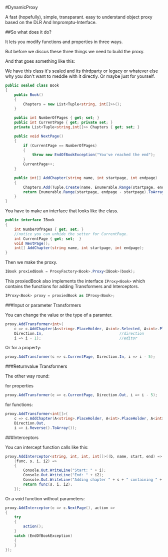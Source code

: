 #DynamicProxy

A fast (hopefully), simple, transparant. easy to understand object proxy based on the DLR And Impromptu-Interface.

##So what does it do?

It lets you modify functions and properties in three ways.

But before we discus these three things we need to build the proxy.

And that goes something like this:

We have this class it's sealed and its thirdparty or legacy or whatever else why you don't want to meddle with it directly. Or maybe just for yourself.

```c#
public sealed class Book
{
    public Book()
    {
        Chapters = new List<Tuple<string, int[]>>();
    }

    public int NumberOfPages { get; set; }
    public int CurrentPage { get; private set; }
    private List<Tuple<string,int[]>> Chapters { get; set; } 

    public void NextPage()
    {
        if (CurrentPage == NumberOfPages)
        {
            throw new EndOfBookException("You've reached the end");
        }
        CurrentPage++;
    }

    public int[] AddChapter(string name, int startpage, int endpage)
    {
        Chapters.Add(Tuple.Create(name, Enumerable.Range(startpage, endpage-startpage).ToArray()));
        return Enumerable.Range(startpage, endpage - startpage).ToArray();
    }
}
```

You have to make an interface that looks like the class.

```c#
public interface IBook
{
    int NumberOfPages { get; set; }
	//notice you can unhide the setter for CurrentPage.
    int CurrentPage { get; set;  }
    void NextPage();
    int[] AddChapter(string name, int startpage, int endpage);
}
```

Then we make the proxy.

```c#
IBook proxiedBook = ProxyFactory<Book>.Proxy<IBook>(book);
```

This proxiedBook also implements the interface `IProxy<Book>` which contains the functions for adding Transformers and Interceptors.

```c#
IProxy<Book> proxy = proxiedBook as IProxy<Book>;
```

###Input or parameter Transformers

You can change the value or the type of a paramter.

```c#
proxy.AddTransformer<int>(
    c => c.AddChapter(A<string>.PlaceHolder, A<int>.Selected, A<int>.PlaceHolder), //selector
    Direction.In, 								   //direction
    i => i - 1);								   //editor
```

Or for a property:

```c#
proxy.AddTransformer(c => c.CurrentPage, Direction.In, i => i - 5);
```

###Returnvalue Transformers

The other way round:

for properties
```c#
proxy.AddTransformer(c => c.CurrentPage, Direction.Out, i => i - 5);
```

for functions:
```c#
proxy.AddTransformer<int[]>(
    c => c.AddChapter(A<string>.PlaceHolder, A<int>.PlaceHolder, A<int>.PlaceHolder), 
    Direction.Out,
    i => i.Reverse().ToArray());
```

###Interceptors

You can intercept function calls like this:
```c#
proxy.AddInterceptor<string, int, int, int[]>((b, name, start, end) => b.AddChapter(name, start, end),
    (func, s, i, i2) =>
    {
        Console.Out.WriteLine("Start: " + i);
        Console.Out.WriteLine("End: " + i2);
        Console.Out.WriteLine("Adding chapter " + s + " containing " + (i2 - i) + " pages");
        return func(s, i, i2);
    });
```

Or a void function without parameters:

```c#
proxy.AddInterceptor(c => c.NextPage(), action =>
{
    try
    {
        action();
    }
    catch (EndOfBookException)
    {
    }
});
```
